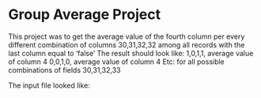 Group Average Project
=====================

This project was to get the average value of the fourth column per every different 
combination of columns 30,31,32,32 among all records with the last column equal to ‘false’ 
The result should look like: 
1,0,1,1, average value of column 4 
0,0,1,0, average value of column 4 
Etc: for all possible combinations of fields 30,31,32,33

The input file looked like:
